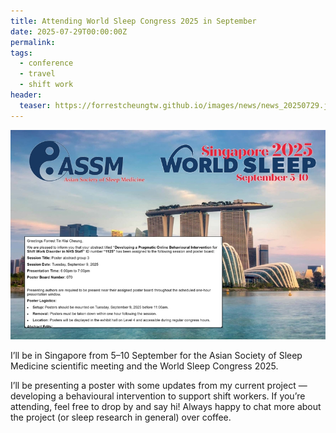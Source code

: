 ```yaml
---
title: Attending World Sleep Congress 2025 in September
date: 2025-07-29T00:00:00Z
permalink:
tags:
  - conference
  - travel
  - shift work
header:
  teaser: https://forrestcheungtw.github.io/images/news/news_20250729.jpg
---
```

![](/images/news/news_20250729.jpg)

I’ll be in Singapore from 5–10 September for the Asian Society of Sleep Medicine scientific meeting and the World Sleep Congress 2025.

I’ll be presenting a poster with some updates from my current project — developing a behavioural intervention to support shift workers. 
If you’re attending, feel free to drop by and say hi! Always happy to chat more about the project (or sleep research in general) over coffee.

